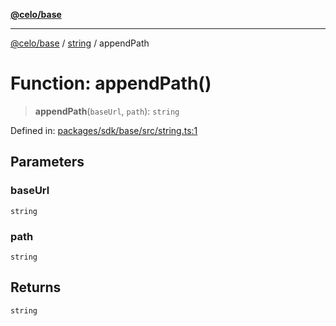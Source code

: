 [**@celo/base**](../../README.md)

***

[@celo/base](../../README.md) / [string](../README.md) / appendPath

# Function: appendPath()

> **appendPath**(`baseUrl`, `path`): `string`

Defined in: [packages/sdk/base/src/string.ts:1](https://github.com/celo-org/developer-tooling/blob/master/packages/sdk/base/src/string.ts#L1)

## Parameters

### baseUrl

`string`

### path

`string`

## Returns

`string`
